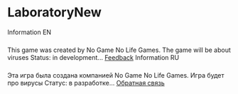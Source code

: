 # LaboratoryNew
Information EN
###
This game was created by No Game No Life Games.
The game will be about viruses
Status: in development...
[Feedback](https://vk.com/id505013603)
Information RU
###
Эта игра была создана компанией  No Game No Life Games.
Игра будет про вирусы
Статус: в разработке...
[Обратная связь](https://vk.com/id505013603)
